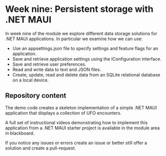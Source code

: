 # Week nine: Persistent storage with .NET MAUI   
In week nine of the module we explore different data storage solutions for .NET MAUI applications. In particular we examine how we can use:

* Use an appsettings.json file to specify settings and feature flags for an application. 
* Save and retrieve application settings using the IConfiguration interface.  
* Save and retrieve user preferences.
* Read and write data to text and JSON files.
* Create, update, read and delete data from an SQLite relational database on a local device.


## Repository content
The demo code creates a skeleton implementation of a simple .NET MAUI application that displays a collection of UFO encounters. 

A full set of instructional videos demonstrating how to implement this application from a .NET MAUI starter project is available in the module area in blackboard. 

If you notice any issues or errors create an issue or better still offer a solution and create a pull-request.